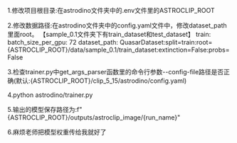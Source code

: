 1.修改项目根目录:在astrodino文件夹中的.env文件里的ASTROCLIP_ROOT

2.修改数据路径:在astrodino文件夹中的config.yaml文件中，修改dataset_path里面root。
【sample_0.1文件夹下有train_dataset和test_dataset】
train:
  batch_size_per_gpu: 72
  dataset_path: QuasarDataset:split=train:root={ASTROCLIP_ROOT}/data/sample_0.1/train_dataset:extinction=False:probs=False

3.检查trainer.py中get_args_parser函数里的命令行参数--config-file路径是否正确(默认:{ASTROCLIP_ROOT}/clip_5_15/astrodino/config.yaml)

4.python astrodino/trainer.py

5.输出的模型保存路径为:f"{ASTROCLIP_ROOT}/outputs/astroclip_image/{run_name}"

6.麻烦老师把模型权重传给我就好了